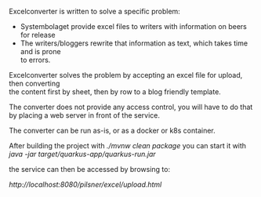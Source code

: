 Excelconverter is written to solve a specific problem:

- Systembolaget provide excel files to writers with information on beers for release
- The writers/bloggers rewrite that information as text, which takes time and is prone  
to errors.

Excelconverter solves the problem by accepting an excel file for upload, then converting   
the content first by sheet, then by row to a blog friendly template.

The converter does not provide any access control, you will have to do that by placing a web server in front of the service.

The converter can be run as-is, or as a docker or k8s container.

After building the project with *./mvnw clean package* you can start it with *java -jar target/quarkus-app/quarkus-run.jar*

the service can then be accessed by browsing to:

*http://localhost:8080/pilsner/excel/upload.html*

